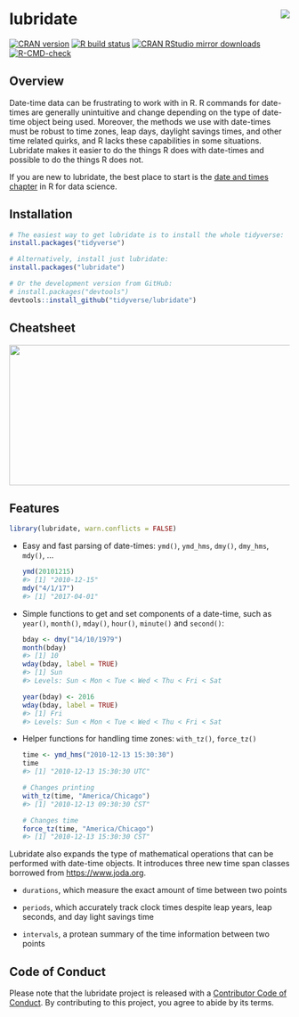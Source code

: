 
<!-- README.md is generated from README.Rmd. Please edit that file -->

# lubridate <img src="man/figures/logo.png" align="right" />

<!-- badges: start -->

[![CRAN
version](http://www.r-pkg.org/badges/version/lubridate)](https://cran.r-project.org/package=lubridate)
[![R build
status](https://github.com/tidyverse/lubridate/workflows/R-CMD-check/badge.svg)](https://github.com/tidyverse/lubridate/actions)
[![CRAN RStudio mirror
downloads](http://cranlogs.r-pkg.org/badges/lubridate)](https://cran.r-project.org/package=lubridate)
[![R-CMD-check](https://github.com/tidyverse/lubridate/actions/workflows/check-standard.yaml/badge.svg)](https://github.com/tidyverse/lubridate/actions/workflows/R-CMD-check.yaml)
<!-- badges: end -->

## Overview

Date-time data can be frustrating to work with in R. R commands for
date-times are generally unintuitive and change depending on the type of
date-time object being used. Moreover, the methods we use with
date-times must be robust to time zones, leap days, daylight savings
times, and other time related quirks, and R lacks these capabilities in
some situations. Lubridate makes it easier to do the things R does with
date-times and possible to do the things R does not.

If you are new to lubridate, the best place to start is the [date and
times chapter](https://r4ds.hadley.nz/datetimes.html) in R for data
science.

## Installation

``` r
# The easiest way to get lubridate is to install the whole tidyverse:
install.packages("tidyverse")

# Alternatively, install just lubridate:
install.packages("lubridate")

# Or the development version from GitHub:
# install.packages("devtools")
devtools::install_github("tidyverse/lubridate")
```

## Cheatsheet

<a href="https://rawgit.com/rstudio/cheatsheets/main/lubridate.pdf"><img src="https://raw.githubusercontent.com/rstudio/cheatsheets/main/pngs/thumbnails/lubridate-cheatsheet-thumbs.png" width="630" height="252"/></a>

## Features

``` r
library(lubridate, warn.conflicts = FALSE)
```

- Easy and fast parsing of date-times: `ymd()`, `ymd_hms`, `dmy()`,
  `dmy_hms`, `mdy()`, …

  ``` r
  ymd(20101215)
  #> [1] "2010-12-15"
  mdy("4/1/17")
  #> [1] "2017-04-01"
  ```

- Simple functions to get and set components of a date-time, such as
  `year()`, `month()`, `mday()`, `hour()`, `minute()` and `second()`:

  ``` r
  bday <- dmy("14/10/1979")
  month(bday)
  #> [1] 10
  wday(bday, label = TRUE)
  #> [1] Sun
  #> Levels: Sun < Mon < Tue < Wed < Thu < Fri < Sat

  year(bday) <- 2016
  wday(bday, label = TRUE)
  #> [1] Fri
  #> Levels: Sun < Mon < Tue < Wed < Thu < Fri < Sat
  ```

- Helper functions for handling time zones: `with_tz()`, `force_tz()`

  ``` r
  time <- ymd_hms("2010-12-13 15:30:30")
  time
  #> [1] "2010-12-13 15:30:30 UTC"

  # Changes printing
  with_tz(time, "America/Chicago")
  #> [1] "2010-12-13 09:30:30 CST"

  # Changes time
  force_tz(time, "America/Chicago")
  #> [1] "2010-12-13 15:30:30 CST"
  ```

Lubridate also expands the type of mathematical operations that can be
performed with date-time objects. It introduces three new time span
classes borrowed from <https://www.joda.org>.

- `durations`, which measure the exact amount of time between two points

- `periods`, which accurately track clock times despite leap years, leap
  seconds, and day light savings time

- `intervals`, a protean summary of the time information between two
  points

## Code of Conduct

Please note that the lubridate project is released with a [Contributor
Code of Conduct](https://lubridate.tidyverse.org/CODE_OF_CONDUCT.html).
By contributing to this project, you agree to abide by its terms.

